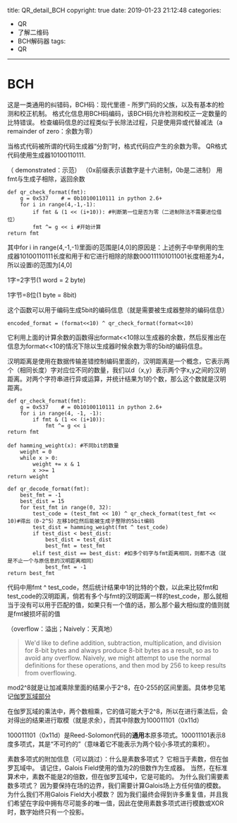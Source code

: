  

title: QR_detail_BCH
copyright: true
date: 2019-01-23 21:12:48
categories:
- QR
- 了解二维码
- BCH解码器
tags:
- QR
---
# BCH

这是一类通用的纠错码，BCH码：现代里德 - 所罗门码的父族，以及有基本的检测和校正机制。
格式化信息用BCH码编码，该BCH码允许检测和校正一定数量的比特错误。
检查编码信息的过程类似于长除法过程，只是使用异或代替减法（a remainder of zero：余数为零）
<!--more-->

当格式代码被所谓的代码生成器“分割”时，格式代码应产生的余数为零。
QR格式代码使用生成器10100110111.


（ demonstrated：示范）
（0x前缀表示该数字是十六进制，0b是二进制）
用fmt与生成子相除，返回余数
    
    def qr_check_format(fmt):
        g = 0x537    # = 0b10100110111 in python 2.6+
        for i in range(4,-1,-1):
            if fmt & (1 << (i+10)): #判断第一位是否为零（二进制除法不需要进位借位）
            fmt ^= g << i #开始计算
    return fmt
其中for i in range(4,-1,-1)里面i的范围是[4,0]的原因是：上述例子中举例用的生成器10100110111长度和用于和它进行相除的除数000111101011001长度相差为4，所以设置i的范围为[4,0]

1字=2字节(1 word = 2 byte) 

1字节=8位(1 byte = 8bit) 

这个函数可以用于编码生成5bit的编码信息（就是需要被生成器整除的编码信息）

    encoded_format = (format<<10) ^ qr_check_format(format<<10)
它利用上面的计算余数的函数得出format<<10除以生成器的余数，然后反推出在信息为format<<10的情况下除以生成器时候余数为零的5bit的编码信息。

汉明距离是使用在数据传输差错控制编码里面的，汉明距离是一个概念，它表示两个（相同长度）字对应位不同的数量，我们以d（x,y）表示两个字x,y之间的汉明距离。对两个字符串进行异或运算，并统计结果为1的个数，那么这个数就是汉明距离。

    def qr_check_format(fmt):
        g = 0x537    # = 0b10100110111 in python 2.6+
        for i in range(4, -1, -1):
            if fmt & (1 << (i+10)):
                fmt ^= g << i
    return fmt
    
    def hamming_weight(x): #不同bit的数量
        weight = 0
        while x > 0:
            weight += x & 1
            x >>= 1
    return weight
    
    def qr_decode_format(fmt):
        best_fmt = -1
        best_dist = 15
        for test_fmt in range(0, 32):
            test_code = (test_fmt << 10) ^ qr_check_format(test_fmt << 10)#得出（0-2^5）左移10位然后能被生成子整除的5bit编码
            test_dist = hamming_weight(fmt ^ test_code)
            if test_dist < best_dist:
                best_dist = test_dist
                best_fmt = test_fmt
            elif test_dist == best_dist: #如多个码字与fmt距离相同，则都不选（就是不止一个与原信息的汉明距离相同）
                best_fmt = -1
    return best_fmt

代码中用fmt ^ test_code，然后统计结果中1的比特的个数，以此来比较fmt和test_code的汉明距离，倘若有多个与fmt的汉明距离一样的test_code，那么就相当于没有可以用于匹配的值，如果只有一个值的话，那么那个最大相似度的值则就是fmt被损坏前的值

（overflow：溢出；Naively：天真地）
>We'd like to define addition, subtraction, multiplication, and division for 8-bit bytes and always produce 8-bit bytes as a result, so as to avoid any overflow. Naively, we might attempt to use the normal definitions for these operations, and then mod by 256 to keep results from overflowing.

mod2^8就是让加减乘除里面的结果小于2^8，在0-255的区间里面。具体参见笔记[伽罗瓦域部分](http://www.aimasa.github.io/2019/02/18/GaloisFields/#more)

在伽罗瓦域的乘法中，两个数相乘，它的值可能大于2^8，所以在进行乘法后，会对得出的结果进行取模（就是求余），而其中除数为100011101（0x11d）

100011101（0x11d）是Reed-Solomon代码的**通用**本原多项式。100011101表示8度多项式，其是“不可约的”（意味着它不能表示为两个较小多项式的乘积）。

素数多项式的附加信息（可以跳过）：什么是素数多项式？ 它相当于素数，但在伽罗瓦域中。 请记住，Galois Field使用的值为2的倍数作为生成器。 当然，在标准算术中，素数不能是2的倍数，但在伽罗瓦域中，它是可能的。 为什么我们需要素数多项式？ 因为要保持在场的边界，我们需要计算Galois场上方任何值的模数。 为什么我们不用Galois Field大小模数？ 因为我们最终会得到许多重复值，并且我们希望在字段中拥有尽可能多的唯一值，因此在使用素数多项式进行模数或XOR时，数字始终只有一个投影。